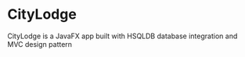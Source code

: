 # CityLodge
 CityLodge is a JavaFX app built with HSQLDB database integration and MVC design pattern
